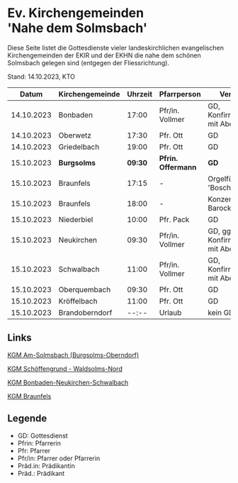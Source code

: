 # Ev. Kirchengemeinden<br>'Nahe dem Solmsbach'
Diese Seite listet die Gottesdienste vieler landeskirchlichen evangelischen Kirchengemeinden
der EKIR und der EKHN die nahe dem schönen Solmsbach gelegen sind (entgegen der Fliessrichtung).

Stand: 14.10.2023, KTO

Datum        | Kirchengemeinde | Uhrzeit    | Pfarrperson       | Veranstaltung |
------------ | --------------- | ---------- | ----------------- | ------------- |
14.10.2023   | Bonbaden        | 17:00      | Pfr/in. Vollmer   | GD, Konfirmationsjubiläen mit Abendmahl |
14.10.2023   | Oberwetz        | 17:30      | Pfr. Ott          | GD  |
14.10.2023   | Griedelbach     | 19:00      | Pfr. Ott          | GD  |
15.10.2023   | **Burgsolms**   | **09:30**  | **Pfrin. Offermann**  | **GD** | 
15.10.2023   | Braunfels       | 17:15      | -                 | Orgelführung 'Bosch-Orgel' |
15.10.2023   | Braunfels       | 18:00      | -                 | Konzert mit Barockmusik |
15.10.2023   | Niederbiel      | 10:00      | Pfr. Pack         | GD  |
15.10.2023   | Neukirchen      | 09:30      | Pfr/in. Vollmer   | GD, ggf. Konfirmationsjubiläen mit Abendmahl |
15.10.2023   | Schwalbach      | 11:00      | Pfr/in. Vollmer   | GD, Konfirmationsjubiläen mit Abendmahl |
15.10.2023   | Oberquembach    | 09:30      | Pfr. Ott          | GD  |
15.10.2023   | Kröffelbach     | 11:00      | Pfr. Ott          | GD  |
15.10.2023   | Brandoberndorf  | --:--      | Urlaub            | kein GD   | 

## Links

[KGM Am-Solmsbach (Burgsolms-Oberndorf)](https://burgsolms.ekir.de)

[KGM Schöffengrund - Waldsolms-Nord](https://schoeffengrund-waldsolms.ekir.de)

[KGM Bonbaden-Neukirchen-Schwalbach](https://www.evangelisch-bonbaden-schwalbach-neukirchen.de/gottesdienste/)

[KGM Braunfels](https://www.evangelisch-in-braunfels.de)


## Legende
- GD: Gottesdienst
- Pfrin: Pfarrerin
- Pfr: Pfarrer
- Pfr/in: Pfarrer oder Pfarrerin
- Präd.in: Prädikantin
- Präd.: Prädikant
